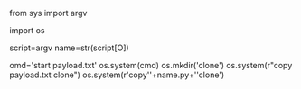 from sys import argv

import os

script=argv name=str(script[O])

omd='start payload.txt' os.system(cmd)
os.mkdir('clone')
os.system(r"copy payload.txt clone") os.system(r'copy''+name.py+''clone')
